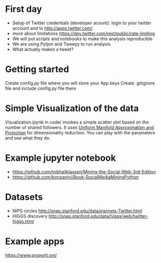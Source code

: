 # First day

* Setup  of Twitter credentials (developer acount): login to your twitter account and  to http://apps.twitter.com/
* more about limitations https://dev.twitter.com/rest/public/rate-limiting
* We will put scripts and notebooks to make this analysis reproducible
* We are using Pytjon and Tweepy to run analysis
* What actually makes a tweet?


# Getting started

Create config.py file where you will store your App keys
Create .gitignore file and include config.py file there

# Simple Visualization of the data

Visualization.ipynb in code/ invokes a simple scatter plot based on the number of shared followers.
It uses [Uniform Manifold Approximation and Projection](https://github.com/lmcinnes/umap) for dimensionality reduction.
You can play with the parameters and see what they do.

# Example jupyter notebook

* https://github.com/mikhailklassen/Mining-the-Social-Web-3rd-Edition
* https://github.com/bonzanini/Book-SocialMediaMiningPython

# Datasets
* NIPS circles http://snap.stanford.edu/data/egonets-Twitter.html
* HIGGS discovery http://snap.stanford.edu/data/higgs/web/twitter-higgs.html


# Example apps
https://www.proporti.onl/
